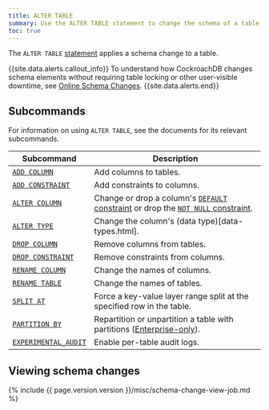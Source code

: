```yaml
---
title: ALTER TABLE
summary: Use the ALTER TABLE statement to change the schema of a table.
toc: true
---
```


The `ALTER TABLE` [statement](sql-statements.html) applies a schema change to a table.

{{site.data.alerts.callout_info}}
To understand how CockroachDB changes schema elements without requiring table locking or other user-visible downtime, see [Online Schema Changes](online-schema-changes.html).
{{site.data.alerts.end}}

## Subcommands

For information on using `ALTER TABLE`, see the documents for its relevant subcommands.

Subcommand | Description
-----------|------------
[`ADD COLUMN`](add-column.html) | Add columns to tables.
[`ADD CONSTRAINT`](add-constraint.html) | Add constraints to columns.
[`ALTER COLUMN`](alter-column.html) | Change or drop a column's [`DEFAULT` constraint](default-value.html) or drop the [`NOT NULL` constraint](not-null.html).
[`ALTER TYPE`](alter-type.html) | Change the column's (data type)[data-types.html].
[`DROP COLUMN`](drop-column.html) | Remove columns from tables.
[`DROP CONSTRAINT`](drop-constraint.html) | Remove constraints from columns.
[`RENAME COLUMN`](rename-column.html) | Change the names of columns.
[`RENAME TABLE`](rename-table.html) | Change the names of tables.
[`SPLIT AT`](split-at.html) | Force a key-value layer range split at the specified row in the table.
[`PARTITION BY`](partition-by.html)  | Repartition or unpartition a table with partitions ([Enterprise-only](enterprise-licensing.html)).
[`EXPERIMENTAL_AUDIT`](experimental-audit.html) | Enable per-table audit logs.

## Viewing schema changes

{% include {{ page.version.version }}/misc/schema-change-view-job.md %}
